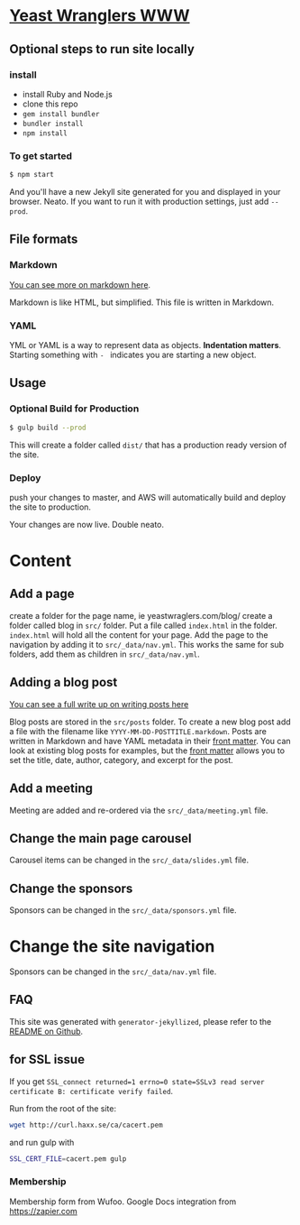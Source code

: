 # [Yeast Wranglers WWW](http://www.yeastwranglers.ca/)

## Optional steps to run site locally

### install

* install Ruby and Node.js
* clone this repo
* `gem install bundler`
* `bundler install`
* `npm install`

### To get started

```sh
$ npm start
```

And you'll have a new Jekyll site generated for you and displayed in your
browser. Neato. If you want to run it with production settings, just add
`--prod`.

## File formats

### Markdown

[You can see more on markdown here](https://kramdown.gettalong.org/quickref.html).

Markdown is like HTML, but simplified. This file is written in Markdown.

### YAML

YML or YAML is a way to represent data as objects. __Indentation matters__. Starting something with `- `
indicates you are starting a new object. 

## Usage

### Optional Build for Production

```sh
$ gulp build --prod
```

This will create a folder called `dist/` that has a production ready version of the site.

### Deploy

push your changes to master, and AWS will automatically build and deploy the site to production.

Your changes are now live. Double neato.

# Content

## Add a page

create a folder for the page name, ie yeastwraglers.com/blog/ create a folder called blog in `src/` folder. Put a file called `index.html` in the folder.
`index.html` will hold all the content for your page. Add the page to the navigation by adding it to `src/_data/nav.yml`. This works the same for
sub folders, add them as children in `src/_data/nav.yml`.

## Adding a blog post

[You can see a full write up on writing posts here](https://jekyllrb.com/docs/posts/)

Blog posts are stored in the `src/posts` folder. To create a new blog post add a file with the filename like `YYYY-MM-DD-POSTTITLE.markdown`.
Posts are written in Markdown and have YAML metadata in their [front matter](https://jekyllrb.com/docs/frontmatter/).
You can look at existing blog posts for examples, but the [front matter](https://jekyllrb.com/docs/frontmatter/) allows you to set the 
title, date, author, category, and excerpt for the post.

## Add a meeting

Meeting are added and re-ordered via the `src/_data/meeting.yml` file.

## Change the main page carousel

Carousel items can be changed in the `src/_data/slides.yml` file.

## Change the sponsors

Sponsors can be changed in the `src/_data/sponsors.yml` file.

# Change the site navigation

Sponsors can be changed in the `src/_data/nav.yml` file.

## FAQ



This site was generated with `generator-jekyllized`, please refer to the [README
on Github](https://github.com/sondr3/generator-jekyllized).

## for SSL issue

If you get `SSL_connect returned=1 errno=0 state=SSLv3 read server certificate B: certificate verify failed`. 

Run from the root of the site:

```sh
wget http://curl.haxx.se/ca/cacert.pem
```

and run gulp with

```sh
SSL_CERT_FILE=cacert.pem gulp
```

### Membership

Membership form from Wufoo. Google Docs integration from https://zapier.com

